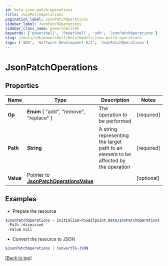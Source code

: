 ```yaml
---
id: beta-json-patch-operations
title: JsonPatchOperations
pagination_label: JsonPatchOperations
sidebar_label: JsonPatchOperations
sidebar_class_name: powershellsdk
keywords: ['powershell', 'PowerShell', 'sdk', 'JsonPatchOperations'] 
slug: /tools/sdk/powershell/beta/models/json-patch-operations
tags: ['SDK', 'Software Development Kit', 'JsonPatchOperations']
---
```



# JsonPatchOperations

## Properties

Name | Type | Description | Notes
------------ | ------------- | ------------- | -------------
**Op** |   **Enum** [  "add",    "remove",    "replace" ] | The operation to be performed | [required]
**Path** |  **String** | A string representing the target path to an element to be affected by the operation | [required]
**Value** |  Pointer to [**JsonPatchOperationsValue**](json-patch-operations-value) |  | [optional] 

## Examples

- Prepare the resource
```powershell
$JsonPatchOperations = Initialize-PSSailpoint.BetaJsonPatchOperations  -Op replace `
 -Path /dismissed `
 -Value null
```

- Convert the resource to JSON
```powershell
$JsonPatchOperations | ConvertTo-JSON
```


[[Back to top]](#) 

